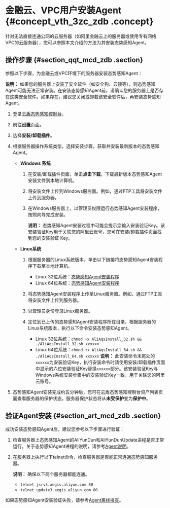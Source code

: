 # 金融云、VPC用户安装Agent {#concept_vth_3zc_zdb .concept}

针对无法直接连通公网的云服务器（如阿里金融云上的服务器或使用专有网络VPC的云服务器），您可以参照本文介绍的方法为其安装态势感知Agent。

## 操作步骤 {#section_qqt_mcd_zdb .section}

参照以下步骤，为金融云或VPC环境下的服务器安装态势感知Agent：

**说明：** 如果您的服务器上安装了安全软件（如安全狗、云锁等），则态势感知Agent可能无法正常安装。在安装态势感知Agent前，请确认您的服务器上是否存在这类安全软件。如果存在，建议您关闭或卸载该安全软件后，再安装态势感知Agent。

1.  登录[云盾态势感知控制台](https://account.alibabacloud.com/login/login.htm)。
2.  前往**设置**页面。
3.  选择**安装/卸载插件**。
4.  根据服务器操作系统类型，选择安装步骤，获取并安装最新版本的态势感知Agent。
    -   **Windows 系统**
        1.  在安装/卸载插件页面，单击**点击下载**，下载最新版本态势感知Agent安装文件到本地计算机。
        2.  将安装文件上传到Windows服务器。例如，通过FTP工具将安装文件上传到服务器。
        3.  在Windows服务器上，以管理员权限运行态势感知Agent安装程序，按照向导完成安装。

            **说明：** 态势感知Agent安装过程中可能会提示您输入安装验证Key。该安装验证Key用于关联您的阿里云账号，您可在安装/卸载插件页面找到您的安装验证 Key。

    -   **Linux系统**
        1.  根据服务器的Linux系统版本，单击以下链接将态势感知Agent安装程序下载至本地计算机。
            -   Linux 32位系统：[态势感知Agent安装程序](https://aegis.alicdn.com/download/AliAqsInstall_32.sh)
            -   Linux 64位系统：[态势感知Agent安装程序](https://aegis.alicdn.com/download/AliAqsInstall_64.sh)
        2.  将态势感知Agent安装程序上传至Linux服务器。例如，通过FTP工具将安装文件上传到服务器。
        3.  以管理员身份登录Linux服务器。
        4.  定位到已上传的态势感知Agent安装程序所在目录，根据服务器的Linux系统版本，执行以下命令安装态势感知Agent。

            -   Linux 32位系统：`chmod +x AliAqsInstall_32.sh && ./AliAqsInstall_32.sh xxxxxx`
            -   Linux 64位系统：`chmod +x AliAqsInstall_64.sh && ./AliAqsInstall_64.sh xxxxxx`
            **说明：** 此安装命令末尾处的`xxxxxx`为安装验证Key，执行安装命令时请使用安装/卸载插件页面中显示的六位安装验证Key替换`xxxxxx`部分。该安装验证Key与Windows系统安装步骤中的安装验证Key一致，用于关联您的阿里云账号。

5.  态势感知Agent安装完成约五分钟后，您可在云盾态势感知控制台资产列表页面查看服务器的保护状态。服务器保护状态将从**未受保护**变为**保护中**。

## 验证Agent安装 {#section_art_mcd_zdb .section}

成功安装态势感知Agent后，建议您参考以下步骤进行验证：

1.  检查服务器上态势感知Agent的AliYunDun和AliYunDunUpdate进程是否正常运行。关于态势感知Agent进程的说明，请参考[Agent说明](intl.zh-CN/用户指南/接入态势感知/Agent说明.md#)。
2.  在服务器上执行以下telnet命令，检查服务器是否能正常连通态势感知服务器。

    **说明：** 确保以下两个服务器都能连通。

    -   `telnet jsrv3.aegis.aliyun.com 80`
    -   `telnet update3.aegis.aliyun.com 80`

如果态势感知Agent安装验证失败，请参考[Agent离线排查](intl.zh-CN/用户指南/接入态势感知/Agent离线排查.md#)。

